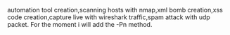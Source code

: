 automation tool creation,scanning hosts with nmap,xml bomb creation,xss code creation,capture live with wireshark traffic,spam attack with udp packet. For the moment i will add the -Pn method.
